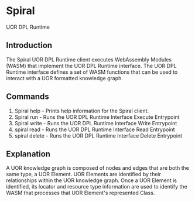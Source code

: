 # Spiral 
UOR DPL Runtime

## Introduction
The Spiral UOR DPL Runtime client executes WebAssembly Modules (WASM) that implement the UOR DPL Runtime interface. The UOR DPL Runtime interface defines a
set of WASM functions that can be used to interact with a UOR formatted knowledge graph.

## Commands

1. Spiral help - Prints help information for the Spiral client.
2. Spiral run - Runs the UOR DPL Runtime Interface Execute Entrypoint
3. Spiral write - Runs the UOR DPL Runtime Interface Write Entrypoint
4. spiral read - Runs the UOR DPL Runtime Interface Read Entrypoint 
6. spiral delete - Runs the UOR DPL Runtime Interface Delete Entrypoint

## Explanation

A UOR knowledge graph is composed of nodes and edges that are both the same type, a UOR Element. UOR Elements are identified by their relationships within the UOR knowledge graph. Once a UOR Element is identified, its locator and resource type information are used to identify the WASM that processes that UOR Element's represented Class.

